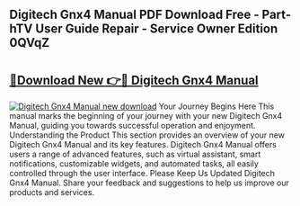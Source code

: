## Digitech Gnx4 Manual PDF Download Free - Part-hTV User Guide Repair - Service Owner Edition 0QVqZ

# <h2><a href="http://bc27633.oget.top/?id=Digitech+Gnx4+Manual">🔗Download New 👉🔴 Digitech Gnx4 Manual</a></h2>

[![Digitech Gnx4 Manual new download](https://i.imgur.com/5g1atiW.png)](http://bc27633.oget.top/?id=Digitech+Gnx4+Manual)
Your Journey Begins Here This manual marks the beginning of your journey with your new Digitech Gnx4 Manual, guiding you towards successful operation and enjoyment. Understanding the Product This section provides an overview of your new Digitech Gnx4 Manual and its key features. Digitech Gnx4 Manual offers users a range of advanced features, such as virtual assistant, smart notifications, customizable widgets, and automated tasks, all easily controlled through the user interface. Please Keep Us Updated Digitech Gnx4 Manual. Share your feedback and suggestions to help us improve our products and services.
